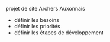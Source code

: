 projet de site Archers Auxonnais
- définir les besoins
- définir les priorités
- définir les étapes de développement
